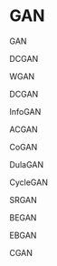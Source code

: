 GAN
=====================



GAN

DCGAN

WGAN

DCGAN

InfoGAN

ACGAN

CoGAN

DulaGAN

CycleGAN

SRGAN

BEGAN

EBGAN

CGAN

